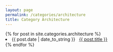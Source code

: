 ```yaml
---
layout: page
permalink: /categories/architecture
title: Category Architecture
---
```



<div id="archives">
  <div class="archive-group">
    {% for post in site.categories.architecture %}
       <li>
          <span>{{ post.date | date_to_string }}</span> &nbsp; 
          <a href="/nova64{{ post.url }}">{{ post.title }}</a>
       </li>
    {% endfor %}
  </div>
</div>